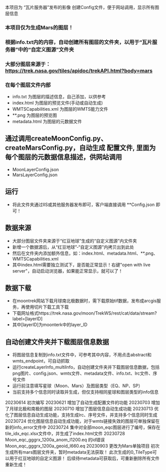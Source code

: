 本项目为 “瓦片服务器”发布的影像 创建Config文件，便于网站调用，显示所有图层信息

### 本项目仅为生成Mars的图层！
### 根据info.txt内的内容，自动创建所有图层的文件夹，以用于“瓦片服务器”中的“自定义图源”文件夹
### 大部分图层来源于：https://trek.nasa.gov/tiles/apidoc/trekAPI.html?body=mars
### 在每个图层文件内部
- info.txt              为图层的描述信息，自己添加，以供参考
- index.html            为图层的预览文件(手动或自动生成)
- WMTSCapabilities.xml  为图层的WMTS能力文件
- **.png                为图层的预览图
- metadata.html         为图层的元数据文件


## 通过调用createMoonConfig.py、createMarsConfig.py，自动生成 配置文件, 里面为每个图层的元数据信息描述，供网站调用
- MoonLayerConfig.json
- MarsLayerConfig.json


## 运行
- 将此文件夹通过IIS或其他服务器发布即可，客户端直接调用 **Config.json 即可！


## 数据来源
- 大部分图层文件夹来源于“红豆地球”生成的“自定义图源”内文件夹
- 新增一个数据源后，从“红豆地球”-“自定义图源”内拷贝出到此处
- 然后在文件夹内添加额外信息，如：index.html、metadata.html、**.png、WMTSCapabilities.xml
- 其中index.html需要独立测试下，是否能正常显示！右键"open with live server"，自动启动浏览器，如果能正常显示，就可以了！    


 ## 数据下载
- 在moontrek网站下载月球南北极数据时，需下载原始tif数据，发布成arcgis服务，再使用切片下载工具下载
- 下载网址格式https://trek.nasa.gov/moon/TrekWS/rest/cat/data/stream?label=[layerID]
- 其中[layerID]为moonterk中的layer_ID

## 自动创建文件夹并下载图层信息数据
- 将图层信息复制到info.txt文件中，可参考其中内容，不用点击abstract和wmts_endpoint，可自动抓取
- 运行createLayerInfo_multiInfo，自动创建文件夹并下载图层信息数据，包括png图片、config.json、wmts文件、metadata文件、info.txt、lrc文件、序号文件
- 运行前注意填写星球（Moon、Mars）及图层类型（EQ、NP、SP）
- 当前支持多个信息同时读取并生成，但仅支持相同星球和图层类型的info信息


20230614    初次编写
20230621    增加了自动生成配置文件的功能
20230703    增加了月球北极和南极的图层
20230710    增加了图层信息自动生成功能
20230713    优化了图层信息自动生成功能，支持生成lrc、序号文件，并支持多个信息同时生成
20230724    优化图层信息自动生成功能，对于wmts链接失效的图层可单独保留在新的info_error文件中
20230724    集中对全部moon_eqc图层进行了编号，保存在tile_idx_eqc.xlsx文件中，并生成了index.html文件
20230728    Moon_eqc_gggrx_1200a_anom_l1200.eq 的id错误
            Moon_eqc_gggrx_1200a_geoid_l660.eq
20230903    更改为Mars单独项目
            初次生成所有mars图层文件夹，暂时metadata无法获取！
            此次生成的0_TileType可以用于红豆地球的自定义图源！
            后续待metadata可获取后，可重新删除所有文件重新生成！
